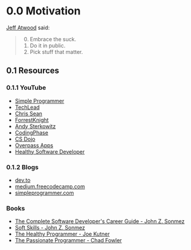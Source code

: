 # 0.0 Motivation

[Jeff Atwood](https://blog.codinghorror.com/how-to-stop-sucking-and-be-awesome-instead/) said:

> 0. Embrace the suck.
> 1. Do it in public.
> 2. Pick stuff that matter.

## 0.1 Resources

### 0.1.1 YouTube
- [Simple Programmer](https://www.youtube.com/channel/UCRxWW_Ncs308nW4An23Yeig/videos)
- [TechLead](https://www.youtube.com/channel/UC4xKdmAXFh4ACyhpiQ_3qBw/videos)
- [Chris Sean](https://www.youtube.com/channel/UCu1xbgCV5o48h_BYCQD7KJg/videos)
- [ForrestKnight](https://www.youtube.com/channel/UC2WHjPDvbE6O328n17ZGcfg/videos)
- [Andy Sterkowitz](https://www.youtube.com/channel/UCZ9qFEC82qM6Pk-54Q4TVWA/videos)
- [CodingPhase](https://www.youtube.com/channel/UC46wWUso9H5KPQcoL9iE3Ug/videos)
- [CS Dojo](https://www.youtube.com/channel/UCxX9wt5FWQUAAz4UrysqK9A/videos)
- [Overpass Apps](https://www.youtube.com/channel/UCqdoJlow7frlcx3aB74nX_A/videos)
- [Healthy Software Developer](https://www.youtube.com/channel/UCfe_znKY1ukrqlGActlFmaQ/videos)

### 0.1.2 Blogs
- [dev.to](https://dev.to)
- [medium.freecodecamp.com](https://medium.freecodecamp.com)
- [simpleprogrammer.com](https://simpleprogrammer.com)

### Books
- [The Complete Software Developer's Career Guide - John Z. Sonmez](https://www.goodreads.com/book/show/35674293-the-complete-software-developer-s-career-guide)
- [Soft Skills - John Z. Sonmez](https://www.goodreads.com/book/show/23232941-soft-skills)
- [The Healthy Programmer - Joe Kutner](https://www.goodreads.com/book/show/17229509-the-healthy-programmer)
- [The Passionate Programmer - Chad Fowler](https://www.goodreads.com/book/show/6399113-the-passionate-programmer)
